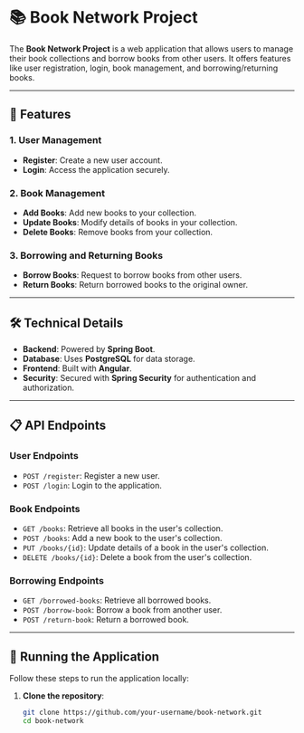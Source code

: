 # 📚 Book Network Project

The **Book Network Project** is a web application that allows users to manage their book collections and borrow books from other users. It offers features like user registration, login, book management, and borrowing/returning books.

---

## 🌟 Features

### 1. User Management
- **Register**: Create a new user account.
- **Login**: Access the application securely.

### 2. Book Management
- **Add Books**: Add new books to your collection.
- **Update Books**: Modify details of books in your collection.
- **Delete Books**: Remove books from your collection.

### 3. Borrowing and Returning Books
- **Borrow Books**: Request to borrow books from other users.
- **Return Books**: Return borrowed books to the original owner.

---

## 🛠️ Technical Details

- **Backend**: Powered by **Spring Boot**.
- **Database**: Uses **PostgreSQL** for data storage.
- **Frontend**: Built with **Angular**.
- **Security**: Secured with **Spring Security** for authentication and authorization.

---

## 📋 API Endpoints

### User Endpoints
- `POST /register`: Register a new user.
- `POST /login`: Login to the application.

### Book Endpoints
- `GET /books`: Retrieve all books in the user's collection.
- `POST /books`: Add a new book to the user's collection.
- `PUT /books/{id}`: Update details of a book in the user's collection.
- `DELETE /books/{id}`: Delete a book from the user's collection.

### Borrowing Endpoints
- `GET /borrowed-books`: Retrieve all borrowed books.
- `POST /borrow-book`: Borrow a book from another user.
- `POST /return-book`: Return a borrowed book.

---

## 🚀 Running the Application

Follow these steps to run the application locally:

1. **Clone the repository**:
   ```bash
   git clone https://github.com/your-username/book-network.git
   cd book-network

